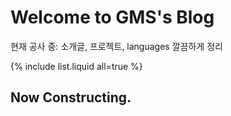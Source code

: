 # Welcome to GMS's Blog

현재 공사 중: 소개글, 프로젝트, languages 깔끔하게 정리

{% include list.liquid all=true %}

## Now Constructing.
